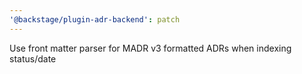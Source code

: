 ```yaml
---
'@backstage/plugin-adr-backend': patch
---
```


Use front matter parser for MADR v3 formatted ADRs when indexing status/date

